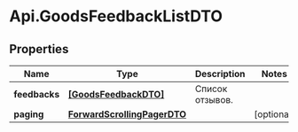# Api.GoodsFeedbackListDTO

## Properties

Name | Type | Description | Notes
------------ | ------------- | ------------- | -------------
**feedbacks** | [**[GoodsFeedbackDTO]**](GoodsFeedbackDTO.md) | Список отзывов. | 
**paging** | [**ForwardScrollingPagerDTO**](ForwardScrollingPagerDTO.md) |  | [optional] 


